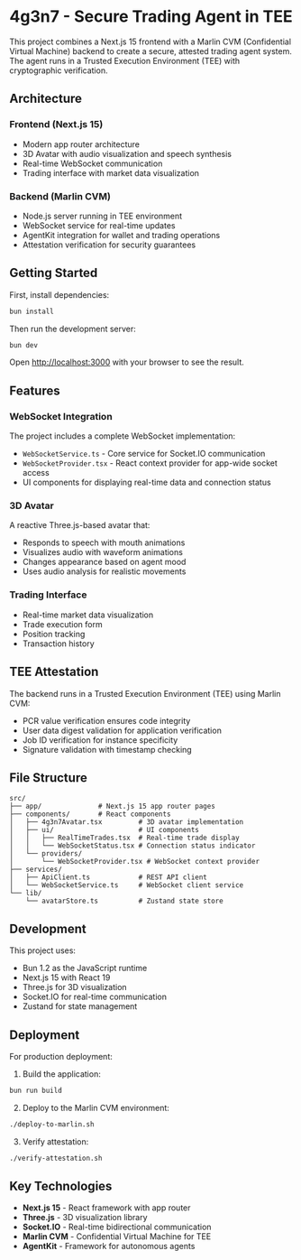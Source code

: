 # 4g3n7 - Secure Trading Agent in TEE

This project combines a Next.js 15 frontend with a Marlin CVM (Confidential Virtual Machine) backend to create a secure, attested trading agent system. The agent runs in a Trusted Execution Environment (TEE) with cryptographic verification.

## Architecture

### Frontend (Next.js 15)
- Modern app router architecture
- 3D Avatar with audio visualization and speech synthesis
- Real-time WebSocket communication
- Trading interface with market data visualization

### Backend (Marlin CVM)
- Node.js server running in TEE environment
- WebSocket service for real-time updates
- AgentKit integration for wallet and trading operations
- Attestation verification for security guarantees

## Getting Started

First, install dependencies:

```bash
bun install
```

Then run the development server:

```bash
bun dev
```

Open [http://localhost:3000](http://localhost:3000) with your browser to see the result.

## Features

### WebSocket Integration
The project includes a complete WebSocket implementation:

- `WebSocketService.ts` - Core service for Socket.IO communication
- `WebSocketProvider.tsx` - React context provider for app-wide socket access
- UI components for displaying real-time data and connection status

### 3D Avatar
A reactive Three.js-based avatar that:
- Responds to speech with mouth animations
- Visualizes audio with waveform animations
- Changes appearance based on agent mood
- Uses audio analysis for realistic movements

### Trading Interface
- Real-time market data visualization
- Trade execution form
- Position tracking
- Transaction history

## TEE Attestation

The backend runs in a Trusted Execution Environment (TEE) using Marlin CVM:

- PCR value verification ensures code integrity
- User data digest validation for application verification
- Job ID verification for instance specificity
- Signature validation with timestamp checking

## File Structure

```
src/
├── app/              # Next.js 15 app router pages
├── components/       # React components
│   ├── 4g3n7Avatar.tsx         # 3D avatar implementation
│   ├── ui/                     # UI components
│   │   ├── RealTimeTrades.tsx  # Real-time trade display
│   │   └── WebSocketStatus.tsx # Connection status indicator
│   └── providers/
│       └── WebSocketProvider.tsx # WebSocket context provider
├── services/
│   ├── ApiClient.ts            # REST API client
│   └── WebSocketService.ts     # WebSocket client service
└── lib/
    └── avatarStore.ts          # Zustand state store
```

## Development

This project uses:
- Bun 1.2 as the JavaScript runtime
- Next.js 15 with React 19
- Three.js for 3D visualization
- Socket.IO for real-time communication
- Zustand for state management

## Deployment

For production deployment:

1. Build the application:
```bash
bun run build
```

2. Deploy to the Marlin CVM environment:
```bash
./deploy-to-marlin.sh
```

3. Verify attestation:
```bash
./verify-attestation.sh
```

## Key Technologies

- **Next.js 15** - React framework with app router
- **Three.js** - 3D visualization library
- **Socket.IO** - Real-time bidirectional communication
- **Marlin CVM** - Confidential Virtual Machine for TEE
- **AgentKit** - Framework for autonomous agents

